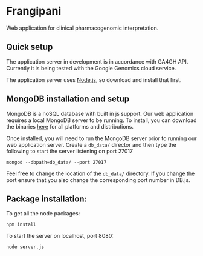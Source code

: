 Frangipani
==========

Web application for clinical pharmacogenomic interpretation.

## Quick setup

The application server in development is in accordance with GA4GH API. Currently it is being tested with the Google Genomics cloud service.

The application server uses [Node.js](http://nodejs.org/), so download and install that first.

## MongoDB installation and setup

MongoDB is a noSQL database with built in js support. Our web application requires a local MongoDB server to be running. To install, you can download the binaries [here](http://www.mongodb.org/downloads) for all platforms and distributions.

Once installed, you will need to run the MongoDB server prior to running our web application server. Create a `db_data/` director and then type the following to start the server listening on port 27017

`mongod --dbpath=db_data/ --port 27017`

Feel free to change the location of the `db_data/` directory. If you change the port ensure that you also change
the corresponding port number in DB.js.

## Package installation:

To get all the node packages:

`npm install`

To start the server on localhost, port 8080:

`node server.js`
